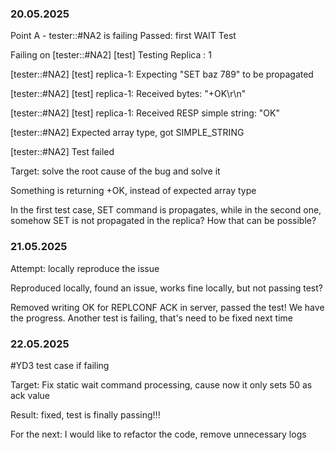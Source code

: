 ### 20.05.2025
Point A - tester::#NA2 is failing 
Passed: first WAIT Test


Failing on
[tester::#NA2] [test] Testing Replica : 1

[tester::#NA2] [test] replica-1: Expecting "SET baz 789" to be propagated

[tester::#NA2] [test] replica-1: Received bytes: "+OK\r\n"

[tester::#NA2] [test] replica-1: Received RESP simple string: "OK"

[tester::#NA2] Expected array type, got SIMPLE_STRING

[tester::#NA2] Test failed

Target: solve the root cause of the bug and solve it

Something is returning +OK, instead of expected array type

In the first test case, SET command is propagates, while in the second one, somehow SET is not propagated in the replica? How that can be possible?

### 21.05.2025
Attempt: locally reproduce the issue

Reproduced locally, found an issue, works fine locally, but not passing test?

Removed writing OK for REPLCONF ACK in server, passed the test! We have the progress. Another test is failing, that's need to be fixed next time

### 22.05.2025
#YD3 test case if failing 

Target: Fix static wait command processing, cause now it only sets 50 as ack value

Result: fixed, test is finally passing!!! 

For the next: I would like to refactor the code, remove unnecessary logs